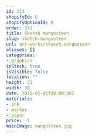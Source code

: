 ```yaml
---
id: 213
shopifyId: 0
shopifyOptionId: 0
order: 371
title: Sketch mangosteen
slug: sketch-mangosteen
url: art-works/sketch-mangosteen
aliases: []
categories:
- graphics
inStock: true
isVisible: false
location: ""
height: 21
width: 30
date: 2015-01-01T00:00:00Z
materials:
- ink
- marker
- paper
price: -1
mainImage: mangosteen.jpg
---
```

